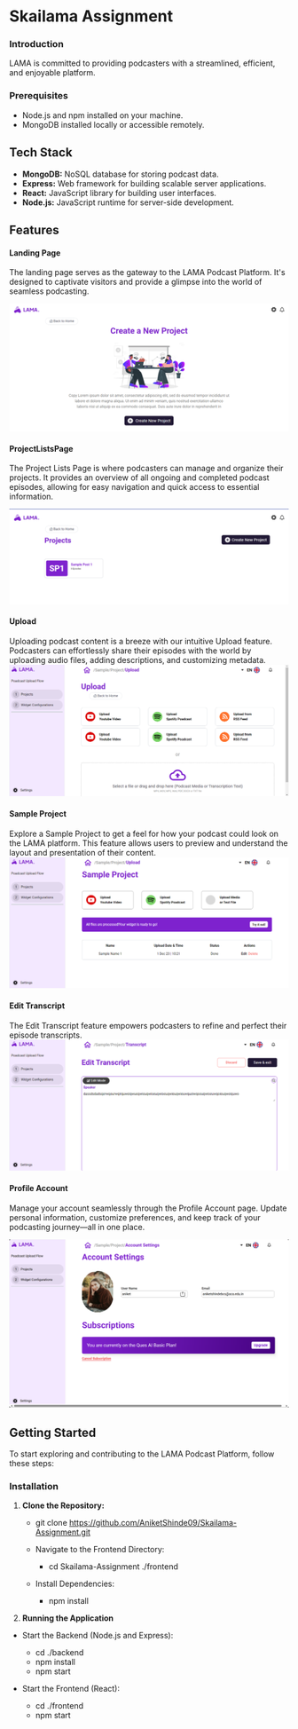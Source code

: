 # Skailama Assignment

### Introduction 
LAMA is committed to providing podcasters with a streamlined, efficient, and enjoyable platform. 

### Prerequisites
- Node.js and npm installed on your machine.
- MongoDB installed locally or accessible remotely.


## Tech Stack

- **MongoDB:** NoSQL database for storing podcast data.
- **Express:** Web framework for building scalable server applications.
- **React:** JavaScript library for building user interfaces.
- **Node.js:** JavaScript runtime for server-side development.


## Features

#### Landing Page

The landing page serves as the gateway to the LAMA Podcast Platform. It's designed to captivate visitors and provide a glimpse into the world of seamless podcasting.


![Landing Page](frontend/src/Assets/LandingPage.png)

#### ProjectListsPage
The Project Lists Page is where podcasters can manage and organize their projects. It provides an overview of all ongoing and completed podcast episodes, allowing for easy navigation and quick access to essential information.

![ProjectListsPage](frontend/src/Assets/projectlist.png)

#### Upload
Uploading podcast content is a breeze with our intuitive Upload feature. Podcasters can effortlessly share their episodes with the world by uploading audio files, adding descriptions, and customizing metadata.
![Upload](frontend/src/Assets/uploads.png)

#### Sample Project

Explore a Sample Project to get a feel for how your podcast could look on the LAMA platform. This feature allows users to preview and understand the layout and presentation of their content.
![Sample Project](frontend/src/Assets/sampleProject.png)

#### Edit Transcript
The Edit Transcript feature empowers podcasters to refine and perfect their episode transcripts. 
![Edit Transcript](frontend/src/Assets/edittranscript.png)

#### Profile Account
Manage your account seamlessly through the Profile Account page. Update personal information, customize preferences, and keep track of your podcasting journey—all in one place.

![Profile Account](frontend/src/Assets/Profile.png)


## Getting Started
To start exploring and contributing to the LAMA Podcast Platform, follow these steps:

### Installation

1. **Clone the Repository:**
   
   - git clone https://github.com/AniketShinde09/Skailama-Assignment.git
   
   - Navigate to the Frontend Directory:
       - cd Skailama-Assignment ./frontend

   - Install Dependencies:
        - npm install

2. **Running the Application**

  - Start the Backend (Node.js and Express):
     - cd ./backend
     - npm install
     - npm start

  - Start the Frontend (React):
     - cd ./frontend
     - npm start
